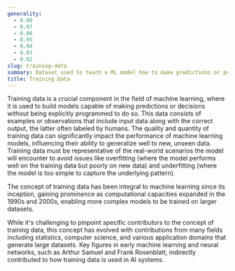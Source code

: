 ```yaml
---
generality:
  - 0.98
  - 0.97
  - 0.96
  - 0.95
  - 0.94
  - 0.93
  - 0.92
slug: training-data
summary: Dataset used to teach a ML model how to make predictions or perform tasks.
title: Training Data
---
```


Training data is a crucial component in the field of machine learning, where it is used to build models capable of making predictions or decisions without being explicitly programmed to do so. This data consists of examples or observations that include input data along with the correct output, the latter often labeled by humans. The quality and quantity of training data can significantly impact the performance of machine learning models, influencing their ability to generalize well to new, unseen data. Training data must be representative of the real-world scenarios the model will encounter to avoid issues like overfitting (where the model performs well on the training data but poorly on new data) and underfitting (where the model is too simple to capture the underlying pattern).

The concept of training data has been integral to machine learning since its inception, gaining prominence as computational capacities expanded in the 1990s and 2000s, enabling more complex models to be trained on larger datasets.

While it's challenging to pinpoint specific contributors to the concept of training data, this concept has evolved with contributions from many fields including statistics, computer science, and various application domains that generate large datasets. Key figures in early machine learning and neural networks, such as Arthur Samuel and Frank Rosenblatt, indirectly contributed to how training data is used in AI systems.
